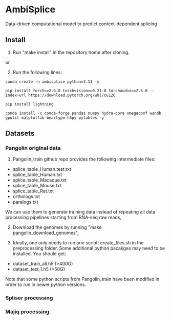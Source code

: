 # AmbiSplice
Data-driven computational model to predict context-dependent splicing

## Install

1. Run "make install" in the repository home after cloning.

or

2. Run the following lines:
```
conda create -n ambisplice python=3.11 -y

pip install torch==2.6.0 torchvision==0.21.0 torchaudio==2.6.0 --index-url https://download.pytorch.org/whl/cu126

pip install lightning

conda install -c conda-forge pandas numpy hydra-core omegaconf wandb gputil matplotlib beartype h5py pytables -y
```
## Datasets
### Pangolin original data
1. Pangolin_train github repo provides the following intermediate files:
- splice_table_Human.test.txt  
- splice_table_Human.txt  
- splice_table_Macaque.txt  
- splice_table_Mouse.txt  
- splice_table_Rat.txt
- orthologs.txt
- paralogs.txt

We can use them to generate training data instead of repeating all data processing pipelines starting from RNA-seq raw reads,

2. Download the genomes by running "make pangolin_download_genomes",

3. Ideally, one only needs to run one script: create_files.sh in the preprocessing folder. Some additional python pacakges may need to be installed. You should get:
- dataset_train_all.h5 (>400G)
- dataset_test_1.h5 (>50G)

Note that some python scripts from Pangolin_train have been modified in order to run in newer python versions.

### Spliser processing

### Majiq processing

